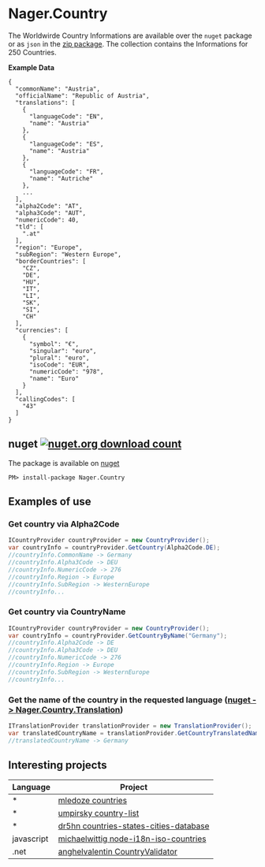 # Nager.Country

The Worldwirde Country Informations are available over the `nuget` package or as `json` in the [zip package](https://github.com/nager/Nager.Country/releases/latest/download/countries.zip). The collection contains the Informations for 250 Countries.

**Example Data**
```
{
  "commonName": "Austria",
  "officialName": "Republic of Austria",
  "translations": [
    {
      "languageCode": "EN",
      "name": "Austria"
    },
    {
      "languageCode": "ES",
      "name": "Austria"
    },
    {
      "languageCode": "FR",
      "name": "Autriche"
    },
    ...
  ],
  "alpha2Code": "AT",
  "alpha3Code": "AUT",
  "numericCode": 40,
  "tld": [
    ".at"
  ],
  "region": "Europe",
  "subRegion": "Western Europe",
  "borderCountries": [
    "CZ",
    "DE",
    "HU",
    "IT",
    "LI",
    "SK",
    "SI",
    "CH"
  ],
  "currencies": [
    {
      "symbol": "€",
      "singular": "euro",
      "plural": "euro",
      "isoCode": "EUR",
      "numericCode": "978",
      "name": "Euro"
    }
  ],
  "callingCodes": [
    "43"
  ]
}
```

## nuget [![nuget.org download count](https://img.shields.io/nuget/dt/nager.country.svg)](https://www.nuget.org/packages/Nager.Country/)
The package is available on [nuget](https://www.nuget.org/packages/Nager.Country)
```
PM> install-package Nager.Country
```

## Examples of use

### Get country via Alpha2Code
```cs
ICountryProvider countryProvider = new CountryProvider();
var countryInfo = countryProvider.GetCountry(Alpha2Code.DE);
//countryInfo.CommonName -> Germany
//countryInfo.Alpha3Code -> DEU
//countryInfo.NumericCode -> 276
//countryInfo.Region -> Europe
//countryInfo.SubRegion -> WesternEurope
//countryInfo...
```

### Get country via CountryName
```cs
ICountryProvider countryProvider = new CountryProvider();
var countryInfo = countryProvider.GetCountryByName("Germany");
//countryInfo.Alpha2Code -> DE
//countryInfo.Alpha3Code -> DEU
//countryInfo.NumericCode -> 276
//countryInfo.Region -> Europe
//countryInfo.SubRegion -> WesternEurope
//countryInfo...
```

### Get the name of the country in the requested language ([nuget -> Nager.Country.Translation](https://www.nuget.org/packages/Nager.Country.Translation))
```cs
ITranslationProvider translationProvider = new TranslationProvider();
var translatedCountryName = translationProvider.GetCountryTranslatedName(Alpha2Code.DE, LanguageCode.EN);
//translatedCountryName -> Germany
```

## Interesting projects

| Language | Project | 
| ------------- | ------------- | 
| * | [mledoze countries](https://github.com/mledoze/countries) |
| * | [umpirsky country-list](https://github.com/umpirsky/country-list) |
| * | [dr5hn countries-states-cities-database](https://github.com/dr5hn/countries-states-cities-database) |
| javascript | [michaelwittig node-i18n-iso-countries](https://github.com/michaelwittig/node-i18n-iso-countries) |
| .net | [anghelvalentin CountryValidator](https://github.com/anghelvalentin/CountryValidator) |
